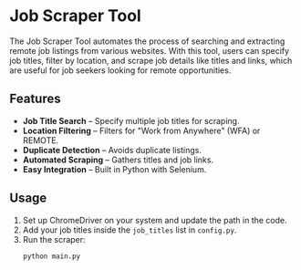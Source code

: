 # Job Scraper Tool

The Job Scraper Tool automates the process of searching and extracting remote job listings from various websites. With this tool, users can specify job titles, filter by location, and scrape job details like titles and links, which are useful for job seekers looking for remote opportunities.

## Features
- **Job Title Search** – Specify multiple job titles for scraping.
- **Location Filtering** – Filters for "Work from Anywhere" (WFA) or REMOTE.
- **Duplicate Detection** – Avoids duplicate listings.
- **Automated Scraping** – Gathers titles and job links.
- **Easy Integration** – Built in Python with Selenium.

## Usage
1. Set up ChromeDriver on your system and update the path in the code.
2. Add your job titles inside the `job_titles` list in `config.py`.
3. Run the scraper:
   ```bash
   python main.py

